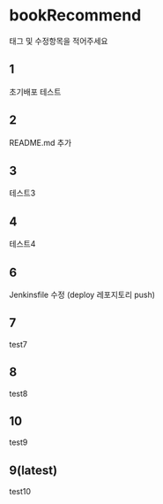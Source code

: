 # bookRecommend

태그 및 수정항목을 적어주세요

## 1

초기배포 테스트

## 2

README.md 추가

## 3

테스트3

## 4

테스트4

## 6

Jenkinsfile 수정 (deploy 레포지토리 push)

## 7

test7

## 8

test8

## 10

test9

## 9(latest)

test10
